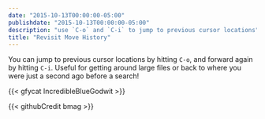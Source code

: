 ```yaml
---
date: "2015-10-13T00:00:00-05:00"
publishdate: "2015-10-13T00:00:00-05:00"
description: "use `C-o` and `C-i` to jump to previous cursor locations"
title: "Revisit Move History"
---
```


You can jump to previous cursor locations by hitting `C-o`, and forward again by
hitting `C-i`. Useful for getting around large files or back to where you were
just a second ago before a search!

{{< gfycat IncredibleBlueGodwit >}}

{{< githubCredit bmag >}}
